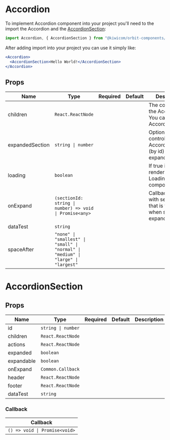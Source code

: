 # Accordion

To implement Accordion component into your project you'll need to the import the Accordion and the [AccordionSection](#Accordionsection):

```jsx
import Accordion, { AccordionSection } from "@kiwicom/orbit-components/lib/Accordion";
```

After adding import into your project you can use it simply like:

```jsx
<Accordion>
  <AccordionSection>Hello World!</AccordionSection>
</Accordion>
```

## Props

| Name            | Type                                                                              | Required | Default | Description                                                                 |
| --------------- | --------------------------------------------------------------------------------- | -------- | ------- | --------------------------------------------------------------------------- |
| children        | `React.ReactNode`                                                                 |          |         | The content of the Accordion. You can use only AccordionSection             |
| expandedSection | `string \| number`                                                                |          |         | Optional prop to control which AccordionSection (by id) is expanded         |
| loading         | `boolean`                                                                         |          |         | If true it will render the Loading component                                |
| onExpand        | `(sectionId: string \| number) => void \| Promise<any>`                           |          |         | Callback (along with sectionId) that is triggered when section is expanding |
| dataTest        | `string`                                                                          |          |         |                                                                             |
| spaceAfter      | `"none" \| "smallest" \| "small" \| "normal" \| "medium" \| "large" \| "largest"` |          |         |                                                                             |

# AccordionSection

## Props

| Name       | Type               | Required | Default | Description |
| ---------- | ------------------ | -------- | ------- | ----------- |
| id         | `string \| number` |          |         |             |
| children   | `React.ReactNode`  |          |         |             |
| actions    | `React.ReactNode`  |          |         |             |
| expanded   | `boolean`          |          |         |             |
| expandable | `boolean`          |          |         |             |
| onExpand   | `Common.Callback`  |          |         |             |
| header     | `React.ReactNode`  |          |         |             |
| footer     | `React.ReactNode`  |          |         |             |
| dataTest   | `string`           |          |         |             |

### Callback

| Callback                      |
| ----------------------------- |
| `() => void \| Promise<void>` |

